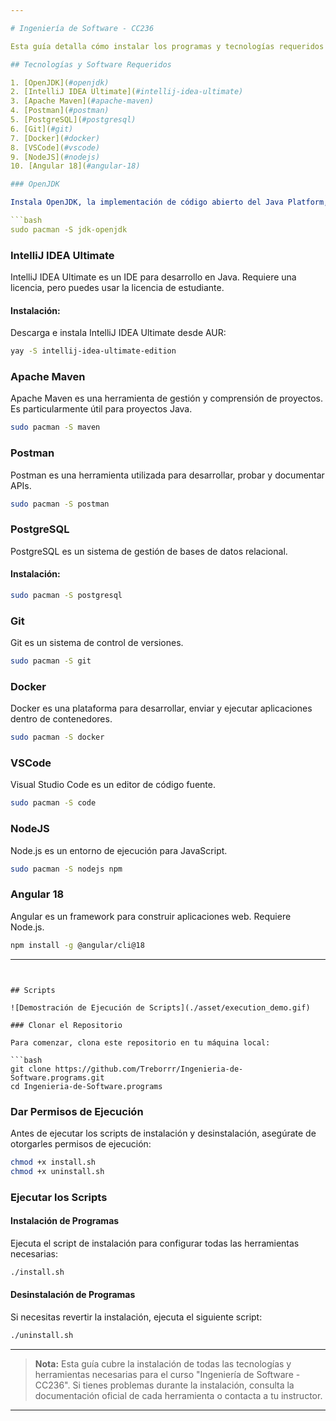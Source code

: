 ```yaml
---

# Ingeniería de Software - CC236

Esta guía detalla cómo instalar los programas y tecnologías requeridos para el curso "Ingeniería de Software - CC236" de la Universidad Peruana de Ciencias Aplicadas (UPC) en Arch Linux. Ten en cuenta que las versiones de los programas pueden variar según el año.

## Tecnologías y Software Requeridos

1. [OpenJDK](#openjdk)
2. [IntelliJ IDEA Ultimate](#intellij-idea-ultimate)
3. [Apache Maven](#apache-maven)
4. [Postman](#postman)
5. [PostgreSQL](#postgresql)
6. [Git](#git)
7. [Docker](#docker)
8. [VSCode](#vscode)
9. [NodeJS](#nodejs)
10. [Angular 18](#angular-18)

### OpenJDK

Instala OpenJDK, la implementación de código abierto del Java Platform, Standard Edition:

```bash
sudo pacman -S jdk-openjdk
```

### IntelliJ IDEA Ultimate

IntelliJ IDEA Ultimate es un IDE para desarrollo en Java. Requiere una licencia, pero puedes usar la licencia de estudiante.

#### Instalación:

Descarga e instala IntelliJ IDEA Ultimate desde AUR:

```bash
yay -S intellij-idea-ultimate-edition
```

### Apache Maven

Apache Maven es una herramienta de gestión y comprensión de proyectos. Es particularmente útil para proyectos Java.

```bash
sudo pacman -S maven
```

### Postman

Postman es una herramienta utilizada para desarrollar, probar y documentar APIs.

```bash
sudo pacman -S postman
```

### PostgreSQL

PostgreSQL es un sistema de gestión de bases de datos relacional.

#### Instalación:

```bash
sudo pacman -S postgresql
```

### Git

Git es un sistema de control de versiones.

```bash
sudo pacman -S git
```

### Docker

Docker es una plataforma para desarrollar, enviar y ejecutar aplicaciones dentro de contenedores.

```bash
sudo pacman -S docker
```

### VSCode

Visual Studio Code es un editor de código fuente.

```bash
sudo pacman -S code
```

### NodeJS

Node.js es un entorno de ejecución para JavaScript.

```bash
sudo pacman -S nodejs npm
```

### Angular 18

Angular es un framework para construir aplicaciones web. Requiere Node.js.

```bash
npm install -g @angular/cli@18
```

---
```


## Scripts

![Demostración de Ejecución de Scripts](./asset/execution_demo.gif)

### Clonar el Repositorio

Para comenzar, clona este repositorio en tu máquina local:

```bash
git clone https://github.com/Treborrr/Ingenieria-de-Software.programs.git
cd Ingenieria-de-Software.programs
```

### Dar Permisos de Ejecución

Antes de ejecutar los scripts de instalación y desinstalación, asegúrate de otorgarles permisos de ejecución:

```bash
chmod +x install.sh
chmod +x uninstall.sh
```

### Ejecutar los Scripts

#### Instalación de Programas

Ejecuta el script de instalación para configurar todas las herramientas necesarias:

```bash
./install.sh
```

#### Desinstalación de Programas

Si necesitas revertir la instalación, ejecuta el siguiente script:

```bash
./uninstall.sh
```

---

> **Nota:** Esta guía cubre la instalación de todas las tecnologías y herramientas necesarias para el curso "Ingeniería de Software - CC236". Si tienes problemas durante la instalación, consulta la documentación oficial de cada herramienta o contacta a tu instructor.

---
